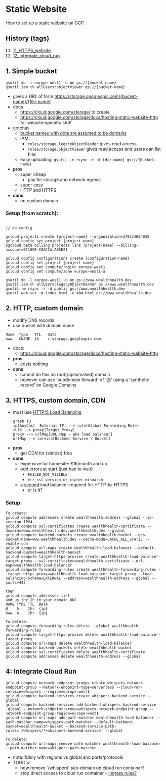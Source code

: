 # Static Website
How to set up a static website on GCP.

## History (tags)
11. [11_HTTPS_website](https://github.com/numical/whispers/tree/11_HTTPS_websiteHTTPS)
12. [12_integrate_cloud_run](https://github.com/numical/whispers/tree/12_integrate_cloud_run)


## 1. Simple bucket
```shell
gsutil mb -l europe-west1 -b on gs://{bucket-name}
gsutil iam ch allUsers:objectViewer gs://{bucket-name}
```
* gives a URL of form https://storage.googleapis.com/{bucket-name}/{file-name}
* docs
  * https://cloud.google.com/storage/ to create
  * https://cloud.google.com/storage/docs/hosting-static-website-http for website-specific stuff  
* gotchas
  * [bucket names with dots are assumed to be domains](https://cloud.google.com/storage/docs/domain-name-verification)
  * IAM:
    * `roles/storage.legacyObjectReader` gives read access
    * `roles/storage.objectViewer` gives read access _and_ users can list files
  * easy uploading: `gsutil -m rsync -r -d {dir-name} gs://{bucket-name}`  
* **pros**
  * super cheap
    * pay for storage and network egress
  * super easy
  * HTTP and HTTPS  
* **cons**
  * no custom domain  
  
### Setup (from scratch):
```

// do config

gcloud projects create {project-name} --organization=379324684039
gcloud config set project {project-name}
$gcloud beta billing projects link {project-name} --billing-account=0118EE-C0AC1A-AB5E21

gcloud config configurations create {configuration-name}
gcloud config set project {project-name}
gcloud config set compute/region europe-west1
gcloud config set compute/zone europe-west1-a

gsutil mb -l europe-west1 -b on gs://www.wealthhealth.dev
gsutil iam ch allUsers:legacyObjectReader gs://www.wealthhealth.dev
gsutil -m rsync -r -d public gs://www.wealthhealth.dev
gsutil web set -m index.html -e 404.html gs://www.wealthhealth.dev
```

## 2. HTTP, custom domain
* modify DNS records
* use bucket with domain name
```
Name  Type   TTL   Data
www   CNAME  1h    c.storage.googleapis.com.
```
* docs:
  * https://cloud.google.com/storage/docs/hosting-static-website-http
* **pros**
  * costs nothing
* **cons**
  * cannot do this on root(/apex/naked) domain
  * however can use 'subdomain forward' of '@' using a 'synthetic record' on Google Domains
    

## 3. HTTPS, custom domain, CDN
* must use [HTTP/S Load Balancing](ht...tps://cloud.google.com/load-balancing/docs/https)
  ```mermaid
  graph TD
  ip[AnyCast  External IP] --> rule[Global Forwarding Rule]
  rule --> proxy[Target Proxy]
  proxy --> urlMap[URL Map - aka load balancer]
  urlMap --> service[Backend Service / Bucket]
  ```
* **pros**
  * get CDN for (almost) free
* **cons**
  * expensive for homesite: £16/month and up
  * odd errors at start (just had to wait)
    * `FAILED_NOT_VISIBLE`
    * `err_ssl_version_or_cipher_mismatch`
  * a [second](https://cloud.google.com/load-balancing/docs/https/setting-up-http-https-redirect#setting_up_the_http_load_balancer) load balancer required for HTTP-to-HTTPS
    * or is it?

### Setup:
```
To create:
gcloud compute addresses create wealthhealth-address --global --ip-version IPV4
gcloud compute ssl-certificates create wealthhealth-certificate --domains=www.wealthhealth.dev,wealthhealth.dev --global
gcloud compute backend-buckets create wealthhealth-bucket --gcs-bucket-name=www.wealthhealth.dev --cache-mode=CACHE_ALL_STATIC --enable-cdn
gcloud compute url-maps create wealthhealth-load-balancer --default-backend-bucket=wealthhealth-bucket
gcloud compute target-https-proxies create wealthhealth-load-balancer-target-proxy --ssl-certificates=wealthhealth-certificate --url-map=wealthhealth-load-balancer
gcloud compute forwarding-rules create wealthhealth-forwarding-rules --target-https-proxy=wealthhealth-load-balancer-target-proxy --load-balancing-scheme=EXTERNAL --address=wealthhealth-address --global --ports=443

then
gcloud compute addresses list
and us the IP in your domain DNS
NAME TYPE TTL  DATA
@    A    1hr  {ip}
www  A    1hr  {ip}

To delete:
gcloud compute forwarding-rules delete --global wealthhealth-forwarding-rules
gcloud compute target-https-proxies delete wealthhealth-load-balancer-target-proxy
gcloud compute url-maps delete wealthhealth-load-balancer
gcloud compute backend-buckets delete wealthhealth-bucket
gcloud compute ssl-certificates delete wealthhealth-certificate
gcloud compute addresses delete wealthhealth-address --global
```

## 4: Integrate Cloud Run
```
gcloud compute network-endpoint-groups create whispers-network-endpoint-group --network-endpoint-type=serverless --cloud-run-service=whispers --region=europe-west1
gcloud compute backend-services create whispers-backend-service --global 
gcloud compute backend-services add-backend whispers-backend-service --global --network-endpoint-group=whispers-network-endpoint-group --network-endpoint-group-region=europe-west1
gcloud compute url-maps add-path-matcher wealthhealth-load-balancer --path-matcher-name=whispers-path-matcher --default-backend-bucket=wealthhealth-bucket --backend-service-path-rules='/whispers/*=whispers-backend-service' --global

To delete:
gcloud compute url-maps remove-path-matcher wealthhealth-load-balancer --path-matcher-name=whispers-path-matcher
```
* note: fiddly with regions vs global and ports/protocols
* TODO's:
  * how remove '/whispers' sub-domain on cloud run container?
  * stop direct access to cloud run container - [ingress rules?](https://cloud.google.com/run/docs/securing/ingress#command-line)

